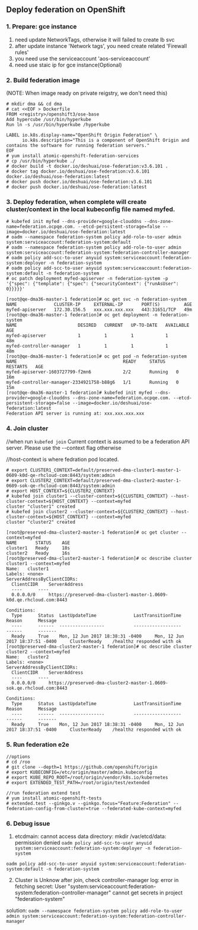 ## Deploy federation on OpenShift

### 1. Prepare: gce instance
1) need update NetworkTags, otherwise it will failed to create lb svc
2) after update instance 'Network tags', you need create related 'Firewall rules'
3) you need use the serviceaccount 'aos-serviceaccount'
4) need use staic ip for gce instance(Optional)

### 2. Build federation image
(NOTE: When image ready on private reigstry, we don't need this)
```
# mkdir dma && cd dma
# cat <<EOF > Dockerfile 
FROM <registry>/openshift3/ose-base
Add hypercube /usr/bin/hyperkube
Run ln -s /usr/bin/hyperkube /hyperkube

LABEL io.k8s.display-name="OpenShift Origin Federation" \
      io.k8s.description="This is a component of OpenShift Origin and contains the software for running federation servers."
EOF
# yum install atomic-openshift-federation-services
# cp /usr/bin/hyperkube ./
# docker build -t docker.io/deshuai/ose-federation:v3.6.101 .
# docker tag docker.io/deshuai/ose-federation:v3.6.101 docker.io/deshuai/ose-federation:latest
# docker push docker.io/deshuai/ose-federation:v3.6.101
# docker push docker.io/deshuai/ose-federation:latest
```

### 3. Deploy federation, when complete will create cluster/context in the local kubeconfig file named myfed.
```/bin/bash
# kubefed init myfed --dns-provider=google-clouddns --dns-zone-name=federation.ocpqe.com. --etcd-persistent-storage=false --image=docker.io/deshuai/ose-federation:latest
# oadm --namespace federation-system policy add-role-to-user admin system:serviceaccount:federation-system:default
# oadm --namespace federation-system policy add-role-to-user admin system:serviceaccount:federation-system:federation-controller-manager
# oadm policy add-scc-to-user anyuid system:serviceaccount:federation-system:deployer -n federation-system
# oadm policy add-scc-to-user anyuid system:serviceaccount:federation-system:default -n federation-system
# oc patch deployment myfed-apiserver -n federation-system -p '{"spec": {"template": {"spec": {"securityContext": {"runAsUser": 0}}}}}'
```

```/bin/bash
[root@qe-dma36-master-1 federation]# oc get svc -n federation-system
NAME              CLUSTER-IP     EXTERNAL-IP       PORT(S)         AGE
myfed-apiserver   172.30.156.5   xxx.xxx.xxx.xxx   443:31651/TCP   49m
[root@qe-dma36-master-1 federation]# oc get deployment -n federation-system
NAME                       DESIRED   CURRENT   UP-TO-DATE   AVAILABLE   AGE
myfed-apiserver            1         1         1            1           48m
myfed-controller-manager   1         1         1            1           48m
[root@qe-dma36-master-1 federation]# oc get pod -n federation-system
NAME                                        READY     STATUS    RESTARTS   AGE
myfed-apiserver-1603727799-f2mn6            2/2       Running   0          16m
myfed-controller-manager-2334921758-b88g6   1/1       Running   0          15m
[root@qe-dma36-master-1 federation]# kubefed init myfed --dns-provider=google-clouddns --dns-zone-name=federation.ocpqe.com. --etcd-persistent-storage=false --image=docker.io/deshuai/ose-federation:latest
Federation API server is running at: xxx.xxx.xxx.xxx
```

### 4. Join cluster
//when run `kubefed join` Current context is assumed to be a federation API server. Please use the --context flag otherwise

//host-context is where fedration pod located.
```
# export CLUSTER1_CONTEXT=default/preserved-dma-cluster1-master-1-0609-k0d-qe-rhcloud-com:8443/system:admin
# export CLUSTER2_CONTEXT=default/preserved-dma-cluster2-master-1-0609-sok-qe-rhcloud-com:8443/system:admin
# export HOST_CONTEXT=${CLUSTER2_CONTEXT}
# kubefed join cluster1 --cluster-context=${CLUSTER1_CONTEXT} --host-cluster-context=${HOST_CONTEXT} --context=myfed
cluster "cluster1" created
# kubefed join cluster2 --cluster-context=${CLUSTER2_CONTEXT} --host-cluster-context=${HOST_CONTEXT} --context=myfed
cluster "cluster2" created
```

```/bin/bash
[root@preserved-dma-cluster2-master-1 federation]# oc get cluster --context=myfed
NAME       STATUS    AGE
cluster1   Ready     18s
cluster2   Ready     16s
[root@preserved-dma-cluster2-master-1 federation]# oc describe cluster cluster1 --context=myfed
Name:	cluster1
Labels:	<none>
ServerAddressByClientCIDRs:
  ClientCIDR	ServerAddress
  ----		----
  0.0.0.0/0 	https://preserved-dma-cluster1-master-1.0609-k0d.qe.rhcloud.com:8443

Conditions:
  Type		Status	LastUpdateTime				LastTransitionTime			Reason		Message
  ----		------	-----------------			------------------			------		-------
  Ready 	True 	Mon, 12 Jun 2017 18:38:31 -0400 	Mon, 12 Jun 2017 18:37:51 -0400 	ClusterReady 	/healthz responded with ok
[root@preserved-dma-cluster2-master-1 federation]# oc describe cluster cluster2 --context=myfed
Name:	cluster2
Labels:	<none>
ServerAddressByClientCIDRs:
  ClientCIDR	ServerAddress
  ----		----
  0.0.0.0/0 	https://preserved-dma-cluster2-master-1.0609-sok.qe.rhcloud.com:8443

Conditions:
  Type		Status	LastUpdateTime				LastTransitionTime			Reason		Message
  ----		------	-----------------			------------------			------		-------
  Ready 	True 	Mon, 12 Jun 2017 18:38:31 -0400 	Mon, 12 Jun 2017 18:37:51 -0400 	ClusterReady 	/healthz responded with ok
```

### 5. Run federation e2e
```
//options
# cd /roo
# git clone --depth=1 https://github.com/openshift/origin
# export KUBECONFIG=/etc/origin/master/admin.kubeconfig
# export KUBE_REPO_ROOT=/root/origin/vendor/k8s.io/kubernetes
# export EXTENDED_TEST_PATH=/root/origin/test/extended
```
```
//run federation extend test
# yum install atomic-openshift-tests
# extended.test --ginkgo.v --ginkgo.focus="Feature:Federation" --federation-config-from-cluster=true --federated-kube-context=myfed
```
### 6. Debug issue
1) etcdmain: cannot access data directory: mkdir /var/etcd/data: permission denied
`oadm policy add-scc-to-user anyuid system:serviceaccount:federation-system:deployer -n federation-system`

`oadm policy add-scc-to-user anyuid system:serviceaccount:federation-system:default -n federation-system`

2) Cluster is Unknow after join, check controller-manager log: error in fetching secret: 
User "system:serviceaccount:federation-system:federation-controller-manager" cannot get secrets in project "federation-system"

solution: `oadm --namespace federation-system policy add-role-to-user admin system:serviceaccount:federation-system:federation-controller-manager`
